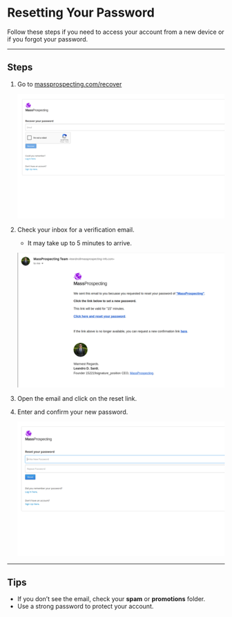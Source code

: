 # Resetting Your Password

Follow these steps if you need to access your account from a new device or if you forgot your password.

---

## Steps

1. Go to [massprospecting.com/recover](https://massprospecting.com/recover)  

   ![Reset MassProspecting Password 01](../../assets/reset-password-01.png)

2. Check your inbox for a verification email.  
   - It may take up to 5 minutes to arrive.  

   ![Reset MassProspecting Password 02](../../assets/reset-password-02.png)

3. Open the email and click on the reset link.  

4. Enter and confirm your new password.  

   ![Reset MassProspecting Password 05](../../assets/reset-password-03.png)

---

## Tips

- If you don’t see the email, check your **spam** or **promotions** folder.  
- Use a strong password to protect your account.  
